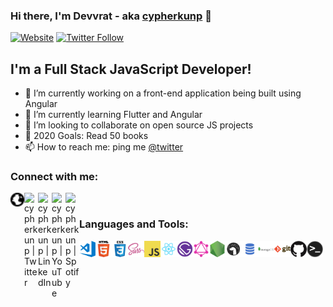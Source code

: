 ### Hi there, I'm Devvrat - aka [cypherkunp][website] 👋 

[![Website](https://img.shields.io/website?label=cypherkunp.github.io&style=for-the-badge&url=https%3A%2F%2Fcypherkunp.github.io)](https://cypherkunp.github.io)
[![Twitter Follow](https://img.shields.io/twitter/follow/cypherkunp?color=1DA1F2&logo=twitter&style=for-the-badge)](https://twitter.com/intent/follow?original_referer=https%3A%2F%2Fgithub.com%2Fcypherkunp&screen_name=cypherkunp)

## I'm a Full Stack JavaScript Developer!

- 🔭  I’m currently working on a front-end application being built using Angular
- 🌱  I’m currently learning Flutter and Angular
- 👯  I’m looking to collaborate on open source JS projects
- 🥅  2020 Goals: Read 50 books
- 📫  How to reach me: ping me [@twitter][twitter]

### Connect with me:

[<img align="left" alt="cypherkunp.github.io" width="22px" src="https://raw.githubusercontent.com/iconic/open-iconic/master/svg/globe.svg" />][website]
[<img align="left" alt="cypherkunp | Twitter" width="22px" src="https://cdn.jsdelivr.net/npm/simple-icons@v3/icons/twitter.svg" />][twitter]
[<img align="left" alt="cypherkunp | LinkedIn" width="22px" src="https://cdn.jsdelivr.net/npm/simple-icons@v3/icons/linkedin.svg" />][linkedin]
[<img align="left" alt="cypherkunp | YouTube" width="22px" src="https://cdn.jsdelivr.net/npm/simple-icons@v3/icons/youtube.svg" />][youtube]
[<img align="left" alt="cypherkunp | Spotify" width="22px" src="https://cdn.jsdelivr.net/npm/simple-icons@v3/icons/spotify.svg" />][spotify]

<br />

### Languages and Tools:

<img align="left" alt="Visual Studio Code" width="26px" src="https://raw.githubusercontent.com/github/explore/80688e429a7d4ef2fca1e82350fe8e3517d3494d/topics/visual-studio-code/visual-studio-code.png" />
<img align="left" alt="HTML5" width="26px" src="https://raw.githubusercontent.com/github/explore/80688e429a7d4ef2fca1e82350fe8e3517d3494d/topics/html/html.png" />
<img align="left" alt="CSS3" width="26px" src="https://raw.githubusercontent.com/github/explore/80688e429a7d4ef2fca1e82350fe8e3517d3494d/topics/css/css.png" />
<img align="left" alt="Sass" width="26px" src="https://raw.githubusercontent.com/github/explore/80688e429a7d4ef2fca1e82350fe8e3517d3494d/topics/sass/sass.png" />
<img align="left" alt="JavaScript" width="26px" src="https://raw.githubusercontent.com/github/explore/80688e429a7d4ef2fca1e82350fe8e3517d3494d/topics/javascript/javascript.png" />
<img align="left" alt="React" width="26px" src="https://raw.githubusercontent.com/github/explore/80688e429a7d4ef2fca1e82350fe8e3517d3494d/topics/react/react.png" />
<img align="left" alt="Gatsby" width="26px" src="https://raw.githubusercontent.com/github/explore/e94815998e4e0713912fed477a1f346ec04c3da2/topics/gatsby/gatsby.png" />
<img align="left" alt="GraphQL" width="26px" src="https://raw.githubusercontent.com/github/explore/80688e429a7d4ef2fca1e82350fe8e3517d3494d/topics/graphql/graphql.png" />
<img align="left" alt="Node.js" width="26px" src="https://raw.githubusercontent.com/github/explore/80688e429a7d4ef2fca1e82350fe8e3517d3494d/topics/nodejs/nodejs.png" />
<img align="left" alt="Deno" width="26px" src="https://raw.githubusercontent.com/github/explore/361e2821e2dea67711cde99c9c40ed357061cf27/topics/deno/deno.png" />
<img align="left" alt="SQL" width="26px" src="https://raw.githubusercontent.com/github/explore/80688e429a7d4ef2fca1e82350fe8e3517d3494d/topics/sql/sql.png" />
<img align="left" alt="MongoDB" width="26px" src="https://raw.githubusercontent.com/github/explore/80688e429a7d4ef2fca1e82350fe8e3517d3494d/topics/mongodb/mongodb.png" />
<img align="left" alt="Git" width="26px" src="https://raw.githubusercontent.com/github/explore/80688e429a7d4ef2fca1e82350fe8e3517d3494d/topics/git/git.png" />
<img align="left" alt="GitHub" width="26px" src="https://raw.githubusercontent.com/github/explore/78df643247d429f6cc873026c0622819ad797942/topics/github/github.png" />
<img align="left" alt="Terminal" width="26px" src="https://raw.githubusercontent.com/github/explore/80688e429a7d4ef2fca1e82350fe8e3517d3494d/topics/terminal/terminal.png" />

<br />
<br />

[website]: https://cypherkunp.github.io
[youtube]: https://www.youtube.com/channel/UCeUQ0WbxBBBnulyLBhCupkw
[twitter]: https://twitter.com/cypherkunp
[linkedin]: https://www.linkedin.com/in/devvratshukla/
[spotify]: https://open.spotify.com/playlist/07uydAJk8puPo5EC9gPNbh?si=eQFwQhTJRE-R35NiDxWr0w
